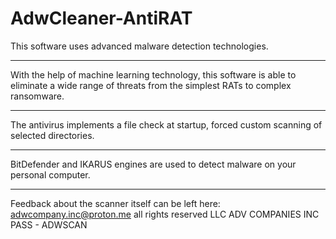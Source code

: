 # AdwCleaner-AntiRAT
This software uses advanced malware detection technologies.
-------------------------------------------------- -------------------------------------
With the help of machine learning technology, this software is able to eliminate a wide range of threats from the simplest RATs to complex ransomware.
-------------------------------------------------- -------------------------------------
The antivirus implements a file check at startup, forced custom scanning of selected directories.
-------------------------------------------------- -------------------------------------
BitDefender and IKARUS engines are used to detect malware on your personal computer.
-------------------------------------------------- -------------------------------------
Feedback about the scanner itself can be left here: adwcompany.inc@proton.me
all rights reserved LLC ADV COMPANIES INC
PASS - ADWSCAN
